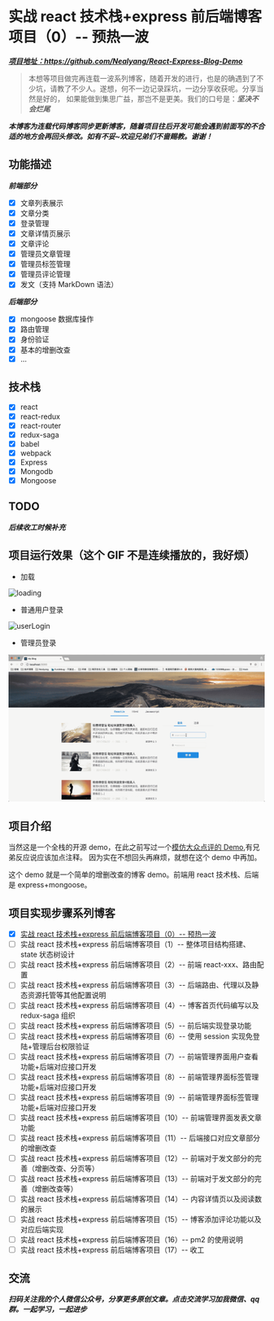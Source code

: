 # 实战 react 技术栈+express 前后端博客项目（0）-- 预热一波

**_[项目地址：](https://github.com/Nealyang/React-Express-Blog-Demo)https://github.com/Nealyang/React-Express-Blog-Demo_**

> 本想等项目做完再连载一波系列博客，随着开发的进行，也是的确遇到了不少坑，请教了不少人。遂想，何不一边记录踩坑，一边分享收获呢。分享当然是好的，
> 如果能做到集思广益，那岂不是更美。我们的口号是：**_坚决不会烂尾_**

**_本博客为连载代码博客同步更新博客，随着项目往后开发可能会遇到前面写的不合适的地方会再回头修改。如有不妥~欢迎兄弟们不啬赐教。谢谢！_**

## 功能描述

**_前端部分_**

- [x] 文章列表展示
- [x] 文章分类
- [x] 登录管理
- [x] 文章详情页展示
- [x] 文章评论
- [x] 管理员文章管理
- [x] 管理员标签管理
- [x] 管理员评论管理
- [x] 发文（支持 MarkDown 语法）

**_后端部分_**

- [x] mongoose 数据库操作
- [x] 路由管理
- [x] 身份验证
- [x] 基本的增删改查
- [x] ...

## 技术栈

- [x] react
- [x] react-redux
- [x] react-router
- [x] redux-saga
- [x] babel
- [x] webpack
- [x] Express
- [x] Mongodb
- [x] Mongoose

## TODO

**_后续收工时候补充_**

## 项目运行效果（这个 GIF 不是连续播放的，我好烦）

- 加载

![loading](../loading.gif)

- 普通用户登录

![userLogin](../user_login.gif)

- 管理员登录

![adminLogin](../admin_login.gif)

## 项目介绍

当然这是一个全栈的开源 demo，在此之前写过一个[模仿大众点评的 Demo](https://github.com/Nealyang/React-Fullstack-Dianping-Demo),有兄弟反应说应该加点注释。
因为实在不想回头再麻烦，就想在这个 demo 中再加。

这个 demo 就是一个简单的增删改查的博客 demo。前端用 react 技术栈、后端是 express+mongoose。

## 项目实现步骤系列博客

- [x] [实战 react 技术栈+express 前后端博客项目（0）-- 预热一波](./00_预热一波.md)
- [ ] 实战 react 技术栈+express 前后端博客项目（1）-- 整体项目结构搭建、state 状态树设计
- [ ] 实战 react 技术栈+express 前后端博客项目（2）-- 前端 react-xxx、路由配置
- [ ] 实战 react 技术栈+express 前后端博客项目（3）-- 后端路由、代理以及静态资源托管等其他配置说明
- [ ] 实战 react 技术栈+express 前后端博客项目（4）-- 博客首页代码编写以及 redux-saga 组织
- [ ] 实战 react 技术栈+express 前后端博客项目（5）-- 前后端实现登录功能
- [ ] 实战 react 技术栈+express 前后端博客项目（6）-- 使用 session 实现免登陆+管理后台权限验证
- [ ] 实战 react 技术栈+express 前后端博客项目（7）-- 前端管理界面用户查看功能+后端对应接口开发
- [ ] 实战 react 技术栈+express 前后端博客项目（8）-- 前端管理界面标签管理功能+后端对应接口开发
- [ ] 实战 react 技术栈+express 前后端博客项目（9）-- 前端管理界面标签管理功能+后端对应接口开发
- [ ] 实战 react 技术栈+express 前后端博客项目（10）-- 前端管理界面发表文章功能
- [ ] 实战 react 技术栈+express 前后端博客项目（11）-- 后端接口对应文章部分的增删改查
- [ ] 实战 react 技术栈+express 前后端博客项目（12）-- 前端对于发文部分的完善（增删改查、分页等）
- [ ] 实战 react 技术栈+express 前后端博客项目（13）-- 前端对于发文部分的完善（增删改查等）
- [ ] 实战 react 技术栈+express 前后端博客项目（14）-- 内容详情页以及阅读数的展示
- [ ] 实战 react 技术栈+express 前后端博客项目（15）-- 博客添加评论功能以及对应后端实现
- [ ] 实战 react 技术栈+express 前后端博客项目（16）-- pm2 的使用说明
- [ ] 实战 react 技术栈+express 前后端博客项目（17）-- 收工

## 交流

**_扫码关注我的个人微信公众号，分享更多原创文章。点击交流学习加我微信、qq 群。一起学习，一起进步_**
